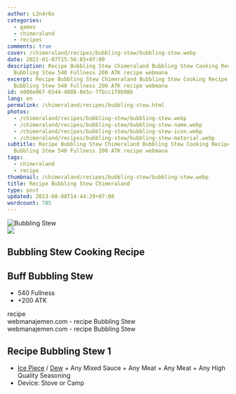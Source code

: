 ```yaml
---
author: L3n4r0x
categories:
  - games
  - chimeraland
  - recipes
comments: true
cover: /chimeraland/recipes/bubbling-stew/bubbling-stew.webp
date: 2022-01-07T15:56:03+07:00
description: Recipe Bubbling Stew Chimeraland Bubbling Stew Cooking Recipe Buff
  Bubbling Stew 540 Fullness 200 ATK recipe webmana
excerpt: Recipe Bubbling Stew Chimeraland Bubbling Stew Cooking Recipe Buff
  Bubbling Stew 540 Fullness 200 ATK recipe webmana
id: e006e867-6544-4888-8e5c-7fbcc1f0b98b
lang: en
permalink: /chimeraland/recipes/bubbling-stew.html
photos:
  - /chimeraland/recipes/bubbling-stew/bubbling-stew.webp
  - /chimeraland/recipes/bubbling-stew/bubbling-stew-name.webp
  - /chimeraland/recipes/bubbling-stew/bubbling-stew-icon.webp
  - /chimeraland/recipes/bubbling-stew/bubbling-stew-material.webp
subtitle: Recipe Bubbling Stew Chimeraland Bubbling Stew Cooking Recipe Buff
  Bubbling Stew 540 Fullness 200 ATK recipe webmana
tags:
  - chimeraland
  - recipe
thumbnail: /chimeraland/recipes/bubbling-stew/bubbling-stew.webp
title: Recipe Bubbling Stew Chimeraland
type: post
updated: 2023-08-08T14:44:29+07:00
wordcount: 785
---
```


<link
  rel="stylesheet"
  href="https://rawcdn.githack.com/dimaslanjaka/Web-Manajemen/870a349/css/bootstrap-5-3-0-alpha3-wrapper.css"
/>
<section id="bootstrap-wrapper">
  <div data-bs-theme="dark">
    <div class="card mb-2">
      <div class="card-body">
        <div class="row g-0">
          <div class="col-sm-4 position-relative mb-2">
            <img
              src="https://www.webmanajemen.com/chimeraland/recipes/bubbling-stew/bubbling-stew-material.webp"
              class="card-img fit-cover w-100 h-100"
              alt="Bubbling Stew"
              data-fancybox="true"
            />
          </div>
          <div class="col-sm-8 mb-2">
            <div class="card-body">
              <div class="d-flex flex-row align-items-center mb-3">
                <img
                  class="d-inline-block me-2"
                  src="https://www.webmanajemen.com/chimeraland/recipes/bubbling-stew/bubbling-stew-icon.webp"
                  width="auto"
                  height="auto"
                  style="vertical-align: middle"
                />
                <h2 class="fs-5">Bubbling Stew Cooking Recipe</h2>
              </div>
              <h2 class="card-title fs-5">Buff Bubbling Stew</h2>
              <div class="card-text">
                <ul>
                  <li>540 Fullness</li>
                  <li>+200 ATK</li>
                </ul>
              </div>
              <span class="badge rounded-pill">recipe</span>
            </div>
            <div class="card-footer text-end text-muted mt-auto">
              webmanajemen.com - recipe Bubbling Stew
            </div>
          </div>
        </div>
      </div>
      <div class="card-footer text-end text-muted">
        webmanajemen.com - recipe Bubbling Stew
      </div>
    </div>
    <div class="row mb-2">
      <div class="col-12 col-lg-6 recipe-item mb-2">
        <div class="card">
          <div class="card-body">
            <h2 class="card-title fs-5">Recipe Bubbling Stew 1</h2>
            <div class="card-text">
              <ul>
                <li>
                  <a
                    class="text-decoration-none text-primary"
                    href="/chimeraland/materials/ice-piece.html"
                    >Ice Piece</a
                  ><span> / </span
                  ><a
                    class="text-decoration-none text-primary"
                    href="/chimeraland/materials/dew.html"
                    >Dew</a
                  ><span> + </span>Any Mixed Sauce<span> + </span>Any Meat<span>
                    + </span
                  >Any Meat<span> + </span>Any High Quality Seasoning
                </li>
                <li>Device: Stove or Camp</li>
              </ul>
            </div>
          </div>
        </div>
      </div>
    </div>
  </div>
</section>
